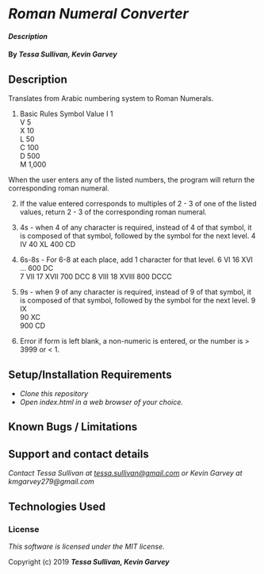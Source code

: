 # _Roman Numeral Converter_

#### _Description_

#### By _**Tessa Sullivan, Kevin Garvey**_

## Description
Translates from Arabic numbering system to Roman Numerals.

1. Basic Rules
Symbol  Value
I       1  
V       5  
X       10  
L       50  
C       100  
D       500  
M       1,000

When the user enters any of the listed numbers, the program will return the corresponding roman numeral.

2. If the value entered corresponds to multiples of 2 - 3 of one of the listed values, return 2 - 3 of the corresponding roman numeral.

3. 4s - when 4 of any character is required, instead of 4 of that symbol, it is composed of that symbol, followed by the symbol for the next level.
4     IV
40    XL
400   CD

4. 6s-8s - For 6-8 at each place, add 1 character for that level.
6     VI            16      XVI       ...       600   DC     
7     VII           17      XVII                700   DCC
8     VIII          18      XVIII               800   DCCC

5. 9s - when 9 of any character is required, instead of 9 of that symbol, it is composed of that symbol, followed by the symbol for the next level.
9     IX           
90    XC            
900   CD

6. Error if form is left blank, a non-numeric is entered, or the number is > 3999 or < 1.

## Setup/Installation Requirements

* _Clone this repository_
* _Open index.html in a web browser of your choice._

## Known Bugs / Limitations



## Support and contact details

_Contact Tessa Sullivan at tessa.sullivan@gmail.com or Kevin Garvey at kmgarvey279@gmail.com_

## Technologies Used



### License

*This software is licensed under the MIT license.*

Copyright (c) 2019 **_Tessa Sullivan, Kevin Garvey_**

